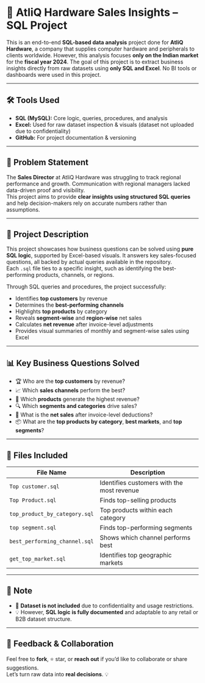 
# 🧠 AtliQ Hardware Sales Insights – SQL Project

This is an end-to-end **SQL-based data analysis** project done for **AtliQ Hardware**, a company that supplies computer hardware and peripherals to clients worldwide. However, this analysis focuses **only on the Indian market** for the **fiscal year 2024**. The goal of this project is to extract business insights directly from raw datasets using **only SQL and Excel**. No BI tools or dashboards were used in this project.

---

## 🛠️ Tools Used

- **SQL (MySQL):** Core logic, queries, procedures, and analysis  
- **Excel:** Used for raw dataset inspection & visuals (dataset not uploaded due to confidentiality)  
- **GitHub:** For project documentation & versioning  

---

## 🎯 Problem Statement

The **Sales Director** at AtliQ Hardware was struggling to track regional performance and growth. Communication with regional managers lacked data-driven proof and visibility.  
This project aims to provide **clear insights using structured SQL queries** and help decision-makers rely on accurate numbers rather than assumptions.

---

## 📌 Project Description

This project showcases how business questions can be solved using **pure SQL logic**, supported by Excel-based visuals. It answers key sales-focused questions, all backed by actual queries available in the repository.  
Each `.sql` file ties to a specific insight, such as identifying the best-performing products, channels, or regions.  

Through SQL queries and procedures, the project successfully:
- Identifies **top customers** by revenue
- Determines the **best-performing channels**
- Highlights **top products** by category
- Reveals **segment-wise** and **region-wise** net sales
- Calculates **net revenue** after invoice-level adjustments
- Provides visual summaries of monthly and segment-wise sales using Excel

---

## 📊 Key Business Questions Solved

- 🏆 Who are the **top customers** by revenue?
- 📈 Which **sales channels** perform the best?
- 💸 Which **products** generate the highest revenue?
- 🔍 Which **segments and categories** drive sales?
- 🧮 What is the **net sales** after invoice-level deductions?
- 📦 What are the **top products by category**, **best markets**, and **top segments**?

---

## 📁 Files Included

| File Name                    | Description                                 |
|-----------------------------|---------------------------------------------|
| `Top customer.sql`          | Identifies customers with the most revenue  |
| `Top Product.sql`           | Finds top-selling products                  |
| `top_product_by_category.sql` | Top products within each category         |
| `top segment.sql`           | Finds top-performing segments               |
| `best_performing_channel.sql` | Shows which channel performs best        |
| `get_top_market.sql`        | Identifies top geographic markets           |

---

## 🚫 Note

- 📌 **Dataset is not included** due to confidentiality and usage restrictions.  
- 💡 However, **SQL logic is fully documented** and adaptable to any retail or B2B dataset structure.

---

## 💬 Feedback & Collaboration

Feel free to **fork**, ⭐ star, or **reach out** if you’d like to collaborate or share suggestions.  
Let’s turn raw data into **real decisions**. 💡
